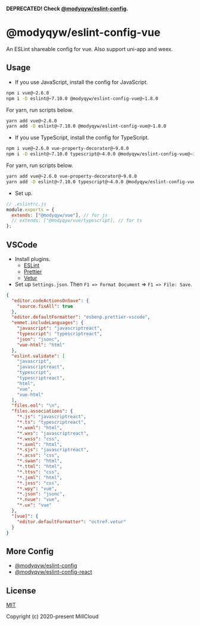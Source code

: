 **DEPRECATED! Check [@modyqyw/eslint-config](https://github.com/MillCloud/eslint-config).**

# @modyqyw/eslint-config-vue

An ESLint shareable config for vue. Also support uni-app and weex.

## Usage

- If you use JavaScript, install the config for JavaScript.

```sh
npm i vue@~2.6.0
npm i -D eslint@~7.10.0 @modyqyw/eslint-config-vue@~1.8.0
```

For yarn, run scripts below.

```sh
yarn add vue@~2.6.0
yarn add -D eslint@~7.10.0 @modyqyw/eslint-config-vue@~1.8.0
```

- If you use TypeScript, install the config for TypeScript.

```sh
npm i vue@~2.6.0 vue-property-decorator@~9.0.0
npm i -D eslint@~7.10.0 typescript@~4.0.0 @modyqyw/eslint-config-vue@~1.8.0
```

For yarn, run scripts below.

```sh
yarn add vue@~2.6.0 vue-property-decorator@~9.0.0
yarn add -D eslint@~7.10.0 typescript@~4.0.0 @modyqyw/eslint-config-vue@~1.8.0
```

- Set up.

```js
// .eslintrc.js
module.exports = {
  extends: ["@modyqyw/vue"], // for js
  // extends: ["@modyqyw/vue/typescript], // for ts
};
```

## VSCode

- Install plugins.
  - [ESLint](https://marketplace.visualstudio.com/items?itemName=dbaeumer.vscode-eslint)
  - [Prettier](https://marketplace.visualstudio.com/items?itemName=esbenp.prettier-vscode)
  - [Vetur](https://marketplace.visualstudio.com/items?itemName=octref.vetur)
- Set up `Settings.json`. Then `F1 => Format Document` => `F1 => File: Save`.

```json
{
  "editor.codeActionsOnSave": {
    "source.fixAll": true
  },
  "editor.defaultFormatter": "esbenp.prettier-vscode",
  "emmet.includeLanguages": {
    "javascript": "javascriptreact",
    "typescript": "typescriptreact",
    "json": "jsonc",
    "vue-html": "html"
  },
  "eslint.validate": [
    "javascript",
    "javascriptreact",
    "typescript",
    "typescriptreact",
    "html",
    "vue",
    "vue-html"
  ],
  "files.eol": "\n",
  "files.associations": {
    "*.js": "javascriptreact",
    "*.ts": "typescriptreact",
    "*.wxml": "html",
    "*.wxs": "javascriptreact",
    "*.wxss": "css",
    "*.axml": "html",
    "*.sjs": "javascriptreact",
    "*.acss": "css",
    "*.swan": "html",
    "*.ttml": "html",
    "*.ttss": "css",
    "*.jxml": "html",
    "*.jxss": "css",
    "*.wpy": "vue",
    "*.json": "jsonc",
    "*.nvue": "vue",
    "*.ux": "vue"
  },
  "[vue]": {
    "editor.defaultFormatter": "octref.vetur"
  }
}
```

## More Config

- [@modyqyw/eslint-config](https://github.com/MillCloud/eslint-config)
- [@modyqyw/eslint-config-react](https://github.com/MillCloud/eslint-config-react)

## License

[MIT](./LICENSE)

Copyright (c) 2020-present MillCloud
